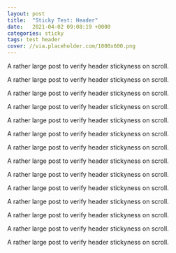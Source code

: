 ```yaml
---
layout: post
title:  "Sticky Test: Header"
date:   2021-04-02 09:08:19 +0000
categories: sticky
tags: test header
cover: //via.placeholder.com/1000x600.png
---
```


A rather large post to verify header stickyness on scroll.

A rather large post to verify header stickyness on scroll.

A rather large post to verify header stickyness on scroll.

A rather large post to verify header stickyness on scroll.

A rather large post to verify header stickyness on scroll.

A rather large post to verify header stickyness on scroll.

A rather large post to verify header stickyness on scroll.

A rather large post to verify header stickyness on scroll.

A rather large post to verify header stickyness on scroll.

A rather large post to verify header stickyness on scroll.

A rather large post to verify header stickyness on scroll.

A rather large post to verify header stickyness on scroll.

A rather large post to verify header stickyness on scroll.

A rather large post to verify header stickyness on scroll.